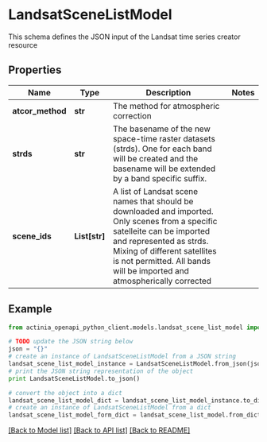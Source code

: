 # LandsatSceneListModel

This schema defines the JSON input of the Landsat time series creator resource

## Properties
Name | Type | Description | Notes
------------ | ------------- | ------------- | -------------
**atcor_method** | **str** | The method for atmospheric correction | 
**strds** | **str** | The basename of the new space-time raster datasets (strds). One for each band will be created and the basename will be extended by a band specific suffix. | 
**scene_ids** | **List[str]** | A list of Landsat scene names that should be downloaded and imported. Only scenes from a specific satelleite can be imported and represented as strds. Mixing of different satellites is not permitted. All bands will be imported and atmospherically corrected | 

## Example

```python
from actinia_openapi_python_client.models.landsat_scene_list_model import LandsatSceneListModel

# TODO update the JSON string below
json = "{}"
# create an instance of LandsatSceneListModel from a JSON string
landsat_scene_list_model_instance = LandsatSceneListModel.from_json(json)
# print the JSON string representation of the object
print LandsatSceneListModel.to_json()

# convert the object into a dict
landsat_scene_list_model_dict = landsat_scene_list_model_instance.to_dict()
# create an instance of LandsatSceneListModel from a dict
landsat_scene_list_model_form_dict = landsat_scene_list_model.from_dict(landsat_scene_list_model_dict)
```
[[Back to Model list]](../README.md#documentation-for-models) [[Back to API list]](../README.md#documentation-for-api-endpoints) [[Back to README]](../README.md)


